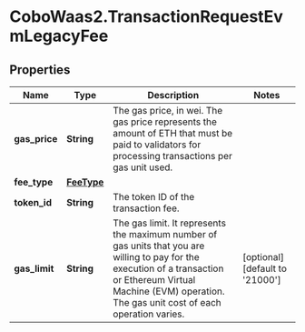 # CoboWaas2.TransactionRequestEvmLegacyFee

## Properties

Name | Type | Description | Notes
------------ | ------------- | ------------- | -------------
**gas_price** | **String** | The gas price, in wei. The gas price represents the amount of ETH that must be paid to validators for processing transactions per gas unit used. | 
**fee_type** | [**FeeType**](FeeType.md) |  | 
**token_id** | **String** | The token ID of the transaction fee. | 
**gas_limit** | **String** | The gas limit. It represents the maximum number of gas units that you are willing to pay for the execution of a transaction or Ethereum Virtual Machine (EVM) operation. The gas unit cost of each operation varies. | [optional] [default to &#39;21000&#39;]


